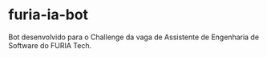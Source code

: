 # furia-ia-bot
Bot desenvolvido para o Challenge  da vaga de Assistente de Engenharia de Software do FURIA Tech.
